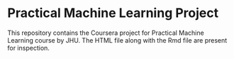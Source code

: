 # Practical Machine Learning Project

This repository contains the Coursera project for Practical Machine Learning course by JHU.
The HTML file along with the Rmd file are present for inspection.